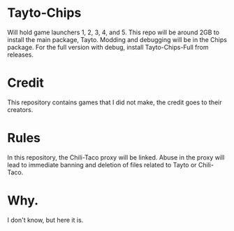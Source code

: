 # Tayto-Chips
Will hold game launchers 1, 2, 3, 4, and 5.
This repo will be around 2GB to install the main package, Tayto.
Modding and debugging will be in the Chips package.
For the full version with debug, install Tayto-Chips-Full from releases.
# Credit
This repository contains games that I did not make, the credit goes to their creators.
# Rules
In this repository, the Chili-Taco proxy will be linked.
Abuse in the proxy will lead to immediate banning and deletion of files related to Tayto or Chili-Taco.
# Why.
I don't know, but here it is.
